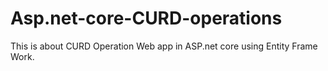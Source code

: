 # Asp.net-core-CURD-operations
This is about CURD Operation Web app in ASP.net core using Entity Frame Work.
